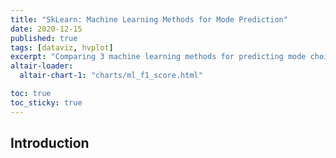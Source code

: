 ```yaml
---
title: "SkLearn: Machine Learning Methods for Mode Prediction"
date: 2020-12-15
published: true
tags: [dataviz, hvplot]
excerpt: "Comparing 3 machine learning methods for predicting mode choice."
altair-loader:
  altair-chart-1: "charts/ml_f1_score.html"

toc: true
toc_sticky: true
---
```

## Introduction



<div id="altair-chart-1"></div>